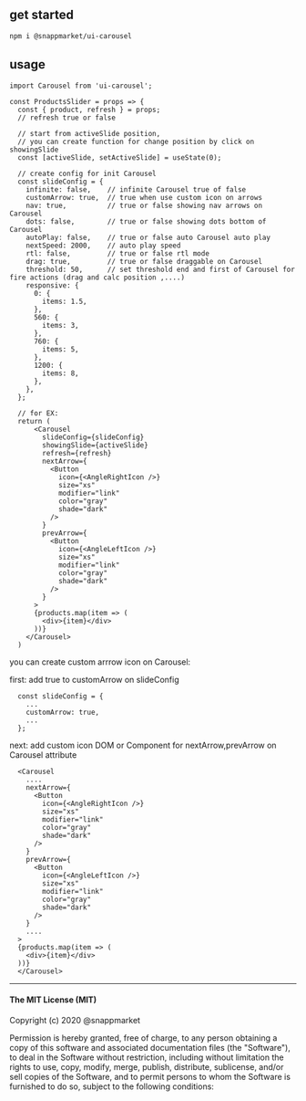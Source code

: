 ## get started
```bash 
npm i @snappmarket/ui-carousel
```


## usage
```es6
import Carousel from 'ui-carousel';

const ProductsSlider = props => {
  const { product, refresh } = props;
  // refresh true or false

  // start from activeSlide position,
  // you can create function for change position by click on showingSlide
  const [activeSlide, setActiveSlide] = useState(0);

  // create config for init Carousel
  const slideConfig = {
    infinite: false,    // infinite Carousel true of false 
    customArrow: true,  // true when use custom icon on arrows
    nav: true,          // true or false showing nav arrows on Carousel
    dots: false,        // true or false showing dots bottom of Carousel
    autoPlay: false,    // true or false auto Carousel auto play
    nextSpeed: 2000,    // auto play speed
    rtl: false,         // true or false rtl mode
    drag: true,         // true or false draggable on Carousel
    threshold: 50,      // set threshold end and first of Carousel for fire actions (drag and calc position ,....)
    responsive: {
      0: {
        items: 1.5,
      },
      560: {
        items: 3,
      },
      760: {
        items: 5,
      },
      1200: {
        items: 8,
      },
    },
  };

  // for EX:
  return (
      <Carousel
        slideConfig={slideConfig}
        showingSlide={activeSlide}
        refresh={refresh}
        nextArrow={
          <Button
            icon={<AngleRightIcon />}
            size="xs"
            modifier="link"
            color="gray"
            shade="dark"
          />
        }
        prevArrow={
          <Button
            icon={<AngleLeftIcon />}
            size="xs"
            modifier="link"
            color="gray"
            shade="dark"
          />
        }
      >
      {products.map(item => (
        <div>{item}</div>
      ))}
    </Carousel>
  )
```

you can create custom arrrow icon on Carousel:

first: add true to customArrow on slideConfig
```es6
  const slideConfig = {
    ...
    customArrow: true,
    ...
  };
```
next:
add custom icon DOM or Component for nextArrow,prevArrow on Carousel attribute
```es6
  <Carousel
    ....
    nextArrow={
      <Button
        icon={<AngleRightIcon />}
        size="xs"
        modifier="link"
        color="gray"
        shade="dark"
      />
    }
    prevArrow={
      <Button
        icon={<AngleLeftIcon />}
        size="xs"
        modifier="link"
        color="gray"
        shade="dark"
      />
    }
    ....
  >
  {products.map(item => (
    <div>{item}</div>
  ))}
  </Carousel>
```

---
#### The MIT License (MIT)

Copyright (c) 2020 @snappmarket

Permission is hereby granted, free of charge, to any person obtaining a copy
of this software and associated documentation files (the "Software"), to deal
in the Software without restriction, including without limitation the rights
to use, copy, modify, merge, publish, distribute, sublicense, and/or sell
copies of the Software, and to permit persons to whom the Software is
furnished to do so, subject to the following conditions: